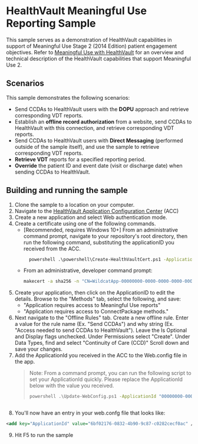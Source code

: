 # HealthVault Meaningful Use Reporting Sample

This sample serves as a demonstration of HealthVault capabilities in support of Meaningful Use Stage 2 (2014 Edition) patient engagement objectives.  Refer to [Meaningful Use with HealthVault](https://docs.microsoft.com/en-us/healthvault/scenarios/meaningful-use) for an overview and technical description of the HealthVault capabilities that support Meaningful Use 2. 

## Scenarios
This sample demonstrates the following scenarios: 
* Send CCDAs to HealthVault users with the **DOPU** approach and retrieve corresponding VDT reports.  
* Establish an **offline record authorization** from a website, send CCDAs to HealthVault with this connection, and retrieve corresponding VDT reports. 
* Send CCDAs to HealthVault users with **Direct Messaging** (performed outside of the sample itself), and use the sample to retrieve corresponding VDT reports.  
* **Retrieve VDT** reports for a specified reporting period.  
* **Override** the patient ID and event date (visit or discharge date) when sending CCDAs to HealthVault. 

## Building and running the sample
1. Clone the sample to a location on your computer.
2. Navigate to the [HealthVault Application Configuration Center](https://config.healthvault-ppe.com) (ACC)
3. Create a new application and select Web authentication mode. 
4. Create a certificate using one of the following commands. 
    * [Recommended, requires Windows 10+] From an administrative command prompt, navigate to your repository's root directory, then run the following command, substituting the applicationID you received from the ACC. 
      ```cmd
        powershell .\powershell\Create-HealthVaultCert.ps1 -ApplicationID "00000000-0000-0000-0000-000000000000"
      ```
    * From an administrative, developer command prompt: 
      ```cmd
      makecert -a sha256 -n "CN=WildcatApp-00000000-0000-0000-0000-000000000000" -sr LocalMachine -ss My -sky signature -pe -len 2048 "D:\Fabrikam-Test-Cert.cer"
      ```
5. Create your application, then click on the ApplicationID to edit the details.  Browse to the "Methods" tab, select the following, and save:
    * "Application requires access to Meaningful Use reports"
    * "Application requires access to ConnectPackage methods."
6. Next navigate to the "Offline Rules" tab. Create a new offline rule. Enter a value for the rule name (Ex. "Send CCDAs") and why string (Ex. "Access needed to send CCDAs to HealthVault"). Leave the Is Optional and Display flags unchecked. Under Permissions select "Create". Under Data Types, find and select "Continuity of Care (CCD)" Scroll down and save your changes.
7. Add the ApplicationId you received in the ACC to the Web.config file in the app. 
    > Note: From a command prompt, you can run the following script to set your ApplicationId quickly. Please replace the ApplicationId below with the value you received. 
    > 
    > ```cmd
    > powershell .\Update-WebConfig.ps1 -ApplicationId "00000000-0000-0000-0000-000000000000"
    ```
8. You'll now have an entry in your web.confg file that looks like:   
```xml
<add key="ApplicationId" value="6bf02176-0832-4b90-9c87-c0282cecf0ac" /> 
```
9. Hit F5 to run the sample 


